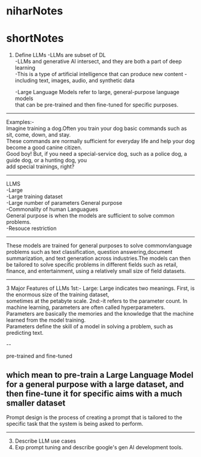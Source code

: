 # niharNotes


# shortNotes

1. Define LLMs
   -LLMs are subset of DL </br>
   -LLMs and generative AI intersect, and they are both a part of deep learning </br>
   -This is a type of artificial intelligence that can produce new content - including text, images, audio, and synthetic data


   -Large Language Models refer to large, general-purpose language models </br>
    that can be pre-trained and then fine-tuned for specific purposes.

---

Examples:-  
Imagine training a dog.Often you train your dog basic commands such as sit, come, down, and stay. </br>
These commands are normally sufficient for everyday life and help your dog become a good canine citizen. </br>
Good boy! But, if you need a special-service dog, such as a police dog, a guide dog, or a hunting dog, you  </br>
add special trainings, right? 


---

LLMS </br>
-Large </br>
-Large training dataset </br>
-Large number of parameters
General purpose   </br>
-Commonality of human Languagues  </br>General purpose is when the models are sufficient to solve common problems. </br>
-Resouce restriction



---

These models are trained for general purposes to solve commonvlanguage problems such as text classification, 
question answering,document summarization, and text generation across industries.The models can then be tailored 
to solve specific problems in different fields such as retail, finance, and entertainment,
using a relatively small size of field datasets. 




---

3 Major Features of LLMs
1st:- Large: Large indicates two meanings. First, is the enormous size of the training dataset, </br>
sometimes at the petabyte scale.
2nd:-it refers to the parameter count. In machine learning, parameters are often called hyperparameters. </br>
Parameters are basically the memories and the knowledge that the machine learned from the model training. </br>
Parameters define the skill of a model in solving a problem, such as predicting text. 

--

pre-trained and fine-tuned

which mean to pre-train a Large Language Model for a general purpose with a large dataset,
and then fine-tune it for specific aims with a much smaller dataset
---

Prompt design is the process of creating a prompt
that is tailored to the specific task
that the system is being asked to perform. 

---
3. Describe LLM use cases
4. Exp prompt tuning and describe google's gen AI development tools.
